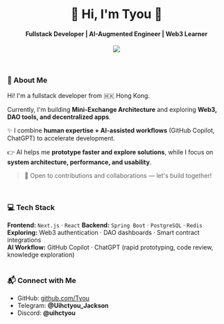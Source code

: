 <h1 align="center">🫟 Hi, I'm Tyou 👋</h1>
<h4 align="center">
  <b>Fullstack Developer</b> | <b>AI-Augmented Engineer</b> | <b>Web3 Learner</b>
</h4>
<p align="center">
  <img src="https://github-readme-stats.vercel.app/api?username=uihctyou&show_icons=true&theme=buefy&count_private=true" />
</p>
<br/>

### 🌱 About Me  

Hi! I'm a fullstack developer from 🇭🇰 Hong Kong.  

Currently, I'm building **Mini-Exchange Architecture** and exploring **Web3, DAO tools, and decentralized apps**.  

✨ I combine **human expertise + AI-assisted workflows** (GitHub Copilot, ChatGPT) to accelerate development.  

👉 AI helps me **prototype faster and explore solutions**, while I focus on **system architecture, performance, and usability**.  

> 📣 Open to contributions and collaborations — let's build together!  
<br/>

### 💻 Tech Stack  

**Frontend:** `Next.js` · `React` 
**Backend:** `Spring Boot` · `PostgreSQL` · `Redis`  
**Exploring:** Web3 authentication · DAO dashboards · Smart contract integrations  
**AI Workflow:** GitHub Copilot · ChatGPT (rapid prototyping, code review, knowledge exploration)  
<br/>

### 📬 Connect with Me  

- GitHub: [github.com/Tyou](https://github.com/Tyou)  
- Telegram: **@Uihctyou_Jackson**
- Discord: **@uihctyou**
<br/>


